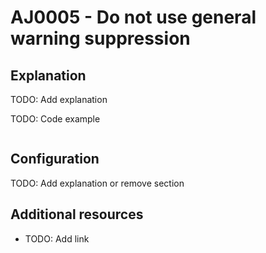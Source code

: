 # AJ0005 - Do not use general warning suppression

## Explanation
TODO: Add explanation

TODO: Code example
````csharp
````
## Configuration
TODO: Add explanation or remove section

## Additional resources
- TODO: Add link
